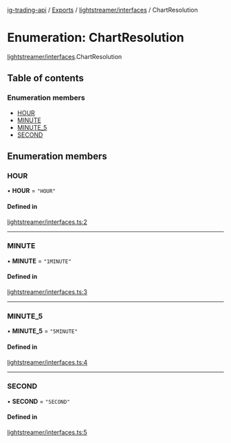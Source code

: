 [ig-trading-api](../README.md) / [Exports](../modules.md) / [lightstreamer/interfaces](../modules/lightstreamer_interfaces.md) / ChartResolution

# Enumeration: ChartResolution

[lightstreamer/interfaces](../modules/lightstreamer_interfaces.md).ChartResolution

## Table of contents

### Enumeration members

- [HOUR](lightstreamer_interfaces.ChartResolution.md#hour)
- [MINUTE](lightstreamer_interfaces.ChartResolution.md#minute)
- [MINUTE_5](lightstreamer_interfaces.ChartResolution.md#minute_5)
- [SECOND](lightstreamer_interfaces.ChartResolution.md#second)

## Enumeration members

### HOUR

• **HOUR** = `"HOUR"`

#### Defined in

[lightstreamer/interfaces.ts:2](https://github.com/bennycode/ig-trading-api/blob/f7fd8d0/src/lightstreamer/interfaces.ts#L2)

---

### MINUTE

• **MINUTE** = `"1MINUTE"`

#### Defined in

[lightstreamer/interfaces.ts:3](https://github.com/bennycode/ig-trading-api/blob/f7fd8d0/src/lightstreamer/interfaces.ts#L3)

---

### MINUTE_5

• **MINUTE_5** = `"5MINUTE"`

#### Defined in

[lightstreamer/interfaces.ts:4](https://github.com/bennycode/ig-trading-api/blob/f7fd8d0/src/lightstreamer/interfaces.ts#L4)

---

### SECOND

• **SECOND** = `"SECOND"`

#### Defined in

[lightstreamer/interfaces.ts:5](https://github.com/bennycode/ig-trading-api/blob/f7fd8d0/src/lightstreamer/interfaces.ts#L5)
